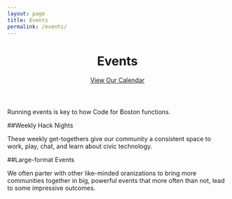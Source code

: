 ```yaml
---
layout: page
title: Events
permalink: /events/
---
```

<header class="t-center l-pad--top l-pad--bottom">
    <h1>Events</h1>
    <a href="http://cal.codeforboston.org" class="btn-default">View Our Calendar</a>
</header>


Running events is key to how Code for Boston functions.

##Weekly Hack Nights

These weekly get-togethers give our community a consistent space to work, play, chat, and learn about civic technology.

##Large-format Events

We often parter with other like-minded oranizations to bring more communities together in big, powerful events that more often than not, lead to some impressive outcomes.
